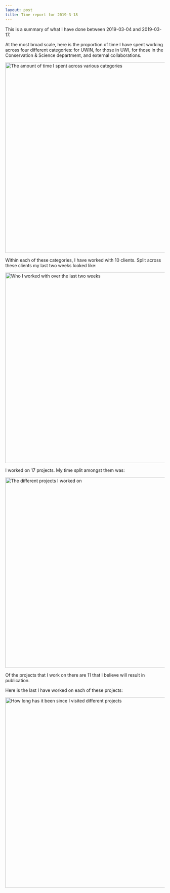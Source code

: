 ```yaml
---
layout: post
title: Time report for 2019-3-18
---
```



This is a summary of what I have done between 2019-03-04 and 2019-03-17.

At the most broad scale, here is the proportion of time I have spent working across four different categories: for UWIN, for those in UWI, for those in the Conservation & Science department, and external collaborations.

<img src='{{site.baseurl}}/images/2019-3-18_category_plot.jpg' alt='The amount of time I spent across various categories' width='600' height='600'>

Within each of these categories, I have worked with 10 clients. Split across these clients my last two weeks looked like:

<img src='{{site.baseurl}}/images/2019-3-18_client_plot.jpg' alt='Who I worked with over the last two weeks' width='600' height='600'>

I worked on 17 projects. My time split amongst them was:

<img src='{{site.baseurl}}/images/2019-3-18_project_plot.jpg' alt='The different projects I worked on' width='600' height='600'>

Of the projects that I work on there are 11 that I believe will result in publication.

Here is the last I have worked on each of these projects:

<img src='{{site.baseurl}}/images/2019-3-18_weeks_since.jpg' alt='How long has it been since I visited different projects' width='600' height='600'>

